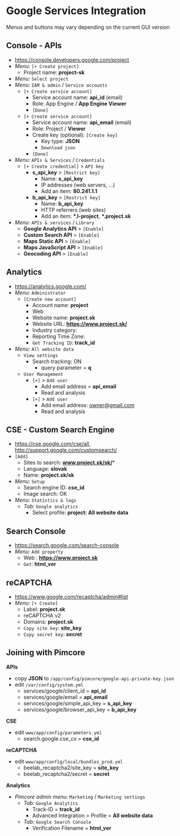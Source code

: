 # Google Services Integration
Menus and buttons may vary depending on the current GUI version

## Console - APIs
* <https://console.developers.google.com/project>
* *Menu:* `[+ Create project]`
  * Project name: **project-sk**
* *Menu:* `Select project`
* *Menu:* `IAM & admin` / `Service accounts`
  * `[+ Create service account]`
    * Service account name: **api_id** (email)
    * Role: App Engine / **App Engine Viewer**
    * `[Done]`
  * `[+ Create service account]`
    * Service account name: **api_email** (email)
    * Role: Project / **Viewer**
    * Create key (optional): `[Create key]`
      * Key type: **JSON**
      * `Download json`
    * `[Done]`
* *Menu:* `APIs & Services` / `Credentials`
  * `[+ Create credential]` > `API key`
    * **s_api_key** > `[Restrict key]`
      * Name: **s_api_key**
      * IP addresses (web servers, ...)
      * Add an item: **80.241.1.1**
    * **b_api_key** > `[Restrict key]`
      * Name: **b_api_key**
      * HTTP referrers (web sites)
      * Add an item: **\*.l-project**, **\*.project.sk**
* *Menu:* `APIs & services` / `Library`
    - **Google Analytics API** > `[Enable]`
    - **Custom Search API** > `[Enable]`
    - **Maps Static API** > `[Enable]`
    - **Maps JavaScript API** > `[Enable]`
    - **Geocoding API** > `[Enable]`

## Analytics
* <https://analytics.google.com/>
* *Menu:* `Administrator`
  * `[Create new account]`
    * Account name: **project**
    * Web
    * Website name: **project.sk**
    * Website URL: **https://www.project.sk/**
    * Industry category:
    * Reporting Time Zone:
    * `Get Tracking ID`: **track_id**
* *Menu:* `All website data`
  * `View settings`
    * Search tracking: ON
      * query parameter = **q**
  * `User Management`
    * `[+]` > `Add user`
      * Add email address = **api_email**
      * Read and analysis
    * `[+]` > `Add user`
      * Add email address: owner@gmail.com
      * Read and analysis

## CSE - Custom Search Engine
* <https://cse.google.com/cse/all>, <http://support.google.com/customsearch/>
* `[Add]`
  * Sites to search: **www.project.sk/sk/***
  * Language: **slovak**
  * Name: **project.sk/sk**
* *Menu:* `Setup`
  * Search engine ID: **cse_id**
  * Image search: OK
* *Menu:* `Statistics & logs`
  * *Tab:* `Google analytics`
    * Select profile: **project: All website data**

## Search Console
* <https://search.google.com/search-console>
* *Menu:* `Add property`
  * Web : **https://www.project.sk**
  * `Get`: **html_ver**

## reCAPTCHA
* <https://www.google.com/recaptcha/admin#list>
* *Menu:* `[+ Create]`
  * Label: **project.sk**
  * reCAPTCHA v2
  * Domains: **project.sk**
  * `Copy site key`: **site_key**
  * `Copy secret key`: **secret**

## Joining with Pimcore
**APIs**
* copy **JSON** to `/app/config/pimcore/google-api-private-key.json`
* edit `/var/config/system.yml`
  * services/google/client_id = **api_id**
  * services/google/email = **api_email**
  * services/google/simple_api_key = **s_api_key**
  * services/google/browser_api_key = **b_api_key**

**CSE**
* edit `www/app/config/parameters.yml`
  * search.google.cse_cx = **cse_id**

**reCAPTCHA**
* edit `www/app/config/local/bundles_prod.yml`
  * beelab_recaptcha2/site_key = **site_key**
  * beelab_recaptcha2/secret = **secret**

**Analytics**
* *Pimcore admin menu:* `Marketing` / `Marketing settings`
  * *Tab:* `Google Analytics`
    * Track-ID = **track_id**
    * Advanced Integration > Profile = **All website data**
  * *Tab:* `Google Search Console`
    * Verification Filename = **html_ver**
